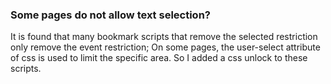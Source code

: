 ### Some pages do not allow text selection?

It is found that many bookmark scripts that remove the selected restriction only remove the event restriction;
On some pages, the user-select attribute of css is used to limit the specific area.
So I added a css unlock to these scripts.

